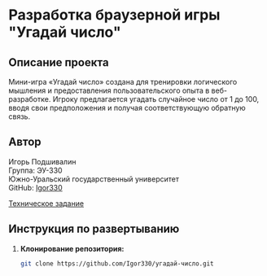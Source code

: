 # Разработка браузерной игры "Угадай число"

## Описание проекта

Мини-игра «Угадай число» создана для тренировки логического мышления и предоставления пользовательского опыта в веб-разработке. Игроку предлагается угадать случайное число от 1 до 100, вводя свои предположения и получая соответствующую обратную связь.

## Автор

Игорь Подшивалин  
Группа: ЭУ-330  
Южно-Уральский государственный университет  
GitHub: [Igor330](https://github.com/Igor330)

[Техническое задание](TEXTTASK%20.md)

## Инструкция по развертыванию

1. **Клонирование репозитория:**
   ```bash
   git clone https://github.com/Igor330/угадай-число.git

